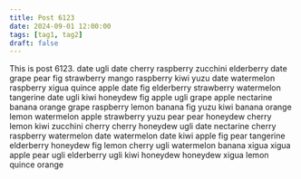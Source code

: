 ```yaml
---
title: Post 6123
date: 2024-09-01 12:00:00
tags: [tag1, tag2]
draft: false
---
```

This is post 6123.
date
ugli
date
cherry
raspberry
zucchini
elderberry
date
grape
pear
fig
strawberry
mango
raspberry
kiwi
yuzu
date
watermelon
raspberry
xigua
quince
apple
date
fig
elderberry
strawberry
watermelon
tangerine
date
ugli
kiwi
honeydew
fig
apple
ugli
grape
apple
nectarine
banana
orange
grape
raspberry
lemon
banana
fig
yuzu
kiwi
banana
orange
lemon
watermelon
apple
strawberry
yuzu
pear
pear
honeydew
cherry
lemon
kiwi
zucchini
cherry
cherry
honeydew
ugli
date
nectarine
cherry
raspberry
watermelon
date
watermelon
date
kiwi
apple
fig
pear
tangerine
elderberry
honeydew
fig
lemon
cherry
ugli
watermelon
banana
xigua
xigua
apple
pear
ugli
elderberry
ugli
kiwi
honeydew
honeydew
xigua
lemon
quince
orange
